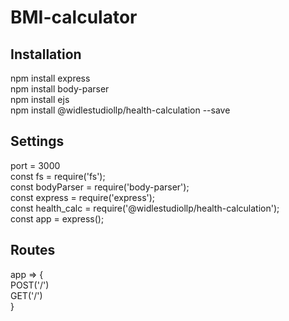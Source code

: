 # BMI-calculator

## Installation
npm install express <br />
npm install body-parser <br />
npm install ejs <br />
npm install @widlestudiollp/health-calculation --save <br />

## Settings
port = 3000 <br />
const fs = require('fs'); <br />
const bodyParser = require('body-parser'); <br />
const express = require('express'); <br />
const health_calc = require('@widlestudiollp/health-calculation'); <br />
const app = express(); <br />

## Routes
app => { <br />
    POST('/') <br />
    GET('/') <br />
} <br />



